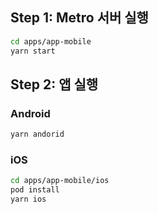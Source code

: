 ## Step 1: Metro 서버 실행

```sh
cd apps/app-mobile
yarn start
```

## Step 2: 앱 실행

### Android

```sh
yarn andorid
```

### iOS

```sh
cd apps/app-mobile/ios
pod install
yarn ios
```
